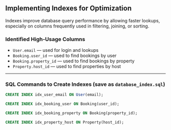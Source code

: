 ## Implementing Indexes for Optimization

Indexes improve database query performance by allowing faster lookups, especially on columns frequently used in filtering, joining, or sorting.

### Identified High-Usage Columns

- `User.email` — used for login and lookups
- `Booking.user_id` — used to find bookings by user
- `Booking.property_id` — used to find bookings by property
- `Property.host_id` — used to find properties by host

---

### SQL Commands to Create Indexes (save as `database_index.sql`)

```sql
CREATE INDEX idx_user_email ON User(email);

CREATE INDEX idx_booking_user ON Booking(user_id);

CREATE INDEX idx_booking_property ON Booking(property_id);

CREATE INDEX idx_property_host ON Property(host_id);

